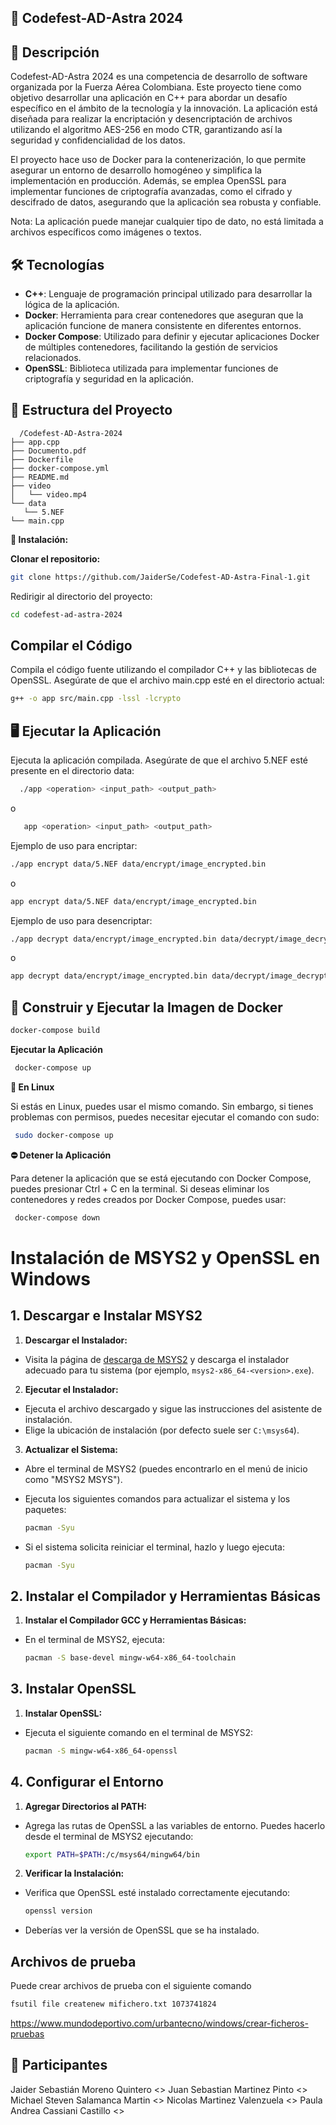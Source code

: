## 🚀 Codefest-AD-Astra 2024

## 📜 Descripción

Codefest-AD-Astra 2024 es una competencia de desarrollo de software organizada por la Fuerza Aérea Colombiana. Este
proyecto tiene como objetivo desarrollar una aplicación en C++ para abordar un desafío específico en el ámbito de la
tecnología y la innovación. La aplicación está diseñada para realizar la encriptación y desencriptación de archivos
utilizando el algoritmo AES-256 en modo CTR, garantizando así la seguridad y confidencialidad de los datos.

El proyecto hace uso de Docker para la contenerización, lo que permite asegurar un entorno de desarrollo homogéneo y
simplifica la implementación en producción. Además, se emplea OpenSSL para implementar funciones de criptografía
avanzadas, como el cifrado y descifrado de datos, asegurando que la aplicación sea robusta y confiable.

Nota: La aplicación puede manejar cualquier tipo de dato, no está limitada a archivos específicos como imágenes o
textos.

## 🛠️ Tecnologías

- **C++**: Lenguaje de programación principal utilizado para desarrollar la lógica de la aplicación.
- **Docker**: Herramienta para crear contenedores que aseguran que la aplicación funcione de manera consistente en
  diferentes entornos.
- **Docker Compose**: Utilizado para definir y ejecutar aplicaciones Docker de múltiples contenedores, facilitando la
  gestión de servicios relacionados.
- **OpenSSL**: Biblioteca utilizada para implementar funciones de criptografía y seguridad en la aplicación.

## 📁 Estructura del Proyecto

 ```text
   /Codefest-AD-Astra-2024
├── app.cpp
├── Documento.pdf
├── Dockerfile
├── docker-compose.yml
├── README.md
├── video
│   └── video.mp4
└── data
    └── 5.NEF
└── main.cpp
   ```

**🚀 Instalación:**

**Clonar el repositorio:**

   ```bash
   git clone https://github.com/JaiderSe/Codefest-AD-Astra-Final-1.git
   ```

Redirigir al directorio del proyecto:

   ```bash
   cd codefest-ad-astra-2024
   ```

## Compilar el Código

Compila el código fuente utilizando el compilador C++ y las bibliotecas de OpenSSL. Asegúrate de que el archivo main.cpp
esté en el directorio actual:

   ```bash
   g++ -o app src/main.cpp -lssl -lcrypto
   ```

## 🖥️ Ejecutar la Aplicación

Ejecuta la aplicación compilada. Asegúrate de que el archivo 5.NEF esté presente en el directorio data:

  ```bash
    ./app <operation> <input_path> <output_path>
  ```

o

 ```bash
    app <operation> <input_path> <output_path>
  ```

Ejemplo de uso para encriptar:

 ```bash
./app encrypt data/5.NEF data/encrypt/image_encrypted.bin
 ```

o

 ```bash
app encrypt data/5.NEF data/encrypt/image_encrypted.bin
 ```

Ejemplo de uso para desencriptar:

  ```bash
  ./app decrypt data/encrypt/image_encrypted.bin data/decrypt/image_decrypted.NEF
  ```

o

  ```bash
  app decrypt data/encrypt/image_encrypted.bin data/decrypt/image_decrypted.NEF
  ```

## 🐳 Construir y Ejecutar la Imagen de Docker

   ```bash
   docker-compose build
   ```

**Ejecutar la Aplicación**

  ```bash
   docker-compose up
   ```

**🐧 En Linux**

Si estás en Linux, puedes usar el mismo comando. Sin embargo, si tienes problemas con permisos, puedes necesitar
ejecutar el comando con sudo:

  ```bash
   sudo docker-compose up
   ```

**⛔ Detener la Aplicación**

Para detener la aplicación que se está ejecutando con Docker Compose, puedes presionar Ctrl + C en la terminal. Si
deseas eliminar los contenedores y redes creados por Docker Compose, puedes usar:

  ```bash
   docker-compose down
   ```

# Instalación de MSYS2 y OpenSSL en Windows

## 1. Descargar e Instalar MSYS2

1. **Descargar el Instalador:**

- Visita la página de [descarga de MSYS2](https://www.msys2.org/) y descarga el instalador adecuado para tu sistema (por
  ejemplo, `msys2-x86_64-<version>.exe`).

2. **Ejecutar el Instalador:**

- Ejecuta el archivo descargado y sigue las instrucciones del asistente de instalación.
- Elige la ubicación de instalación (por defecto suele ser `C:\msys64`).

3. **Actualizar el Sistema:**

- Abre el terminal de MSYS2 (puedes encontrarlo en el menú de inicio como "MSYS2 MSYS").
- Ejecuta los siguientes comandos para actualizar el sistema y los paquetes:
  ```bash
  pacman -Syu
  ```

- Si el sistema solicita reiniciar el terminal, hazlo y luego ejecuta:
  ```bash
  pacman -Syu
  ```

## 2. Instalar el Compilador y Herramientas Básicas

1. **Instalar el Compilador GCC y Herramientas Básicas:**

- En el terminal de MSYS2, ejecuta:
  ```bash
  pacman -S base-devel mingw-w64-x86_64-toolchain
  ```

## 3. Instalar OpenSSL

1. **Instalar OpenSSL:**

- Ejecuta el siguiente comando en el terminal de MSYS2:
  ```bash
  pacman -S mingw-w64-x86_64-openssl
  ```

## 4. Configurar el Entorno

1. **Agregar Directorios al PATH:**

- Agrega las rutas de OpenSSL a las variables de entorno. Puedes hacerlo desde el terminal de MSYS2 ejecutando:
  ```bash
  export PATH=$PATH:/c/msys64/mingw64/bin
  ```

2. **Verificar la Instalación:**

- Verifica que OpenSSL esté instalado correctamente ejecutando:
  ```bash
  openssl version
  ```
- Deberías ver la versión de OpenSSL que se ha instalado.

## Archivos de prueba

Puede crear archivos de prueba con el siguiente comando

  ```bash
  fsutil file createnew mifichero.txt 1073741824
  ```

https://www.mundodeportivo.com/urbantecno/windows/crear-ficheros-pruebas

## 👥 Participantes

Jaider Sebastián Moreno Quintero <>
Juan Sebastian Martinez Pinto <>	
Michael Steven Salamanca Martin <> 
Nicolas Martinez Valenzuela <>
Paula Andrea Cassiani Castillo <>




